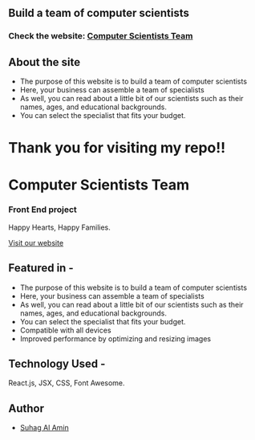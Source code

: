 ## Build a team of computer scientists

<h3>Check the website: <a href="https://computer-scientist-team-by-suhag.netlify.app/" target="_blank">Computer Scientists Team</a> </h3>

## About the site

<ul>
    <li>The purpose of this website is to build a team of computer scientists</li>
    <li>Here, your business can assemble a team of specialists</li>
    <li>As well, you can read about a little bit of our scientists such as their names, ages, and educational backgrounds.</li>
    <li>You can select the specialist that fits your budget.</li>
</ul>

# Thank you for visiting my repo!!

# Computer Scientists Team

### Front End project

Happy Hearts, Happy Families.

[Visit our website](https://computer-scientist-team-by-suhag.netlify.app/)

## Featured in -

- The purpose of this website is to build a team of computer scientists
- Here, your business can assemble a team of specialists
- As well, you can read about a little bit of our scientists such as their names, ages, and educational backgrounds.
- You can select the specialist that fits your budget.
- Compatible with all devices
- Improved performance by optimizing and resizing images

## Technology Used -

React.js, JSX, CSS, Font Awesome.

## Author

- [Suhag Al Amin](https://github.com/developer-suhag)
